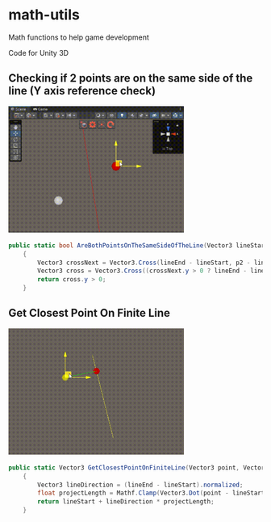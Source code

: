 # math-utils
Math functions to help game development 

Code for Unity 3D

<h2>Checking if 2 points are on the same side of the line (Y axis reference check)</h2>

<img src="https://raw.githubusercontent.com/brunop98/math-utils/main/gifs/20230301_115704.gif" height="250"/>

```c#
public static bool AreBothPointsOnTheSameSideOfTheLine(Vector3 lineStart, Vector3 lineEnd, Vector3 p1, Vector3 p2)
    {
        Vector3 crossNext = Vector3.Cross(lineEnd - lineStart, p2 - lineStart);
        Vector3 cross = Vector3.Cross((crossNext.y > 0 ? lineEnd - lineStart : lineStart - lineEnd), p1 - lineStart);
        return cross.y > 0;
    }
```

<h2>Get Closest Point On Finite Line</h2>

<img src="https://raw.githubusercontent.com/brunop98/math-utils/main/gifs/20230301_135552.gif" height="250"/>

```c#
public static Vector3 GetClosestPointOnFiniteLine(Vector3 point, Vector3 lineStart, Vector3 lineEnd)
    {
        Vector3 lineDirection = (lineEnd - lineStart).normalized;
        float projectLength = Mathf.Clamp(Vector3.Dot(point - lineStart, lineDirection), 0f, lineDirection.magnitude);
        return lineStart + lineDirection * projectLength;
    }
```


